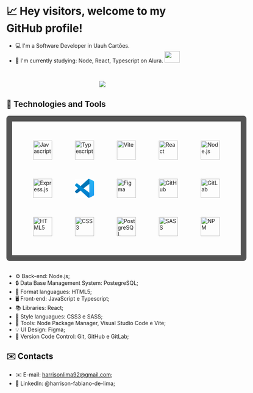 # 📈 Hey visitors, welcome to my GitHub profile!

- 💻 I'm a Software Developer in Uauh Cartões.
- 🧠 I'm currently studying: Node, React, Typescript on Alura. <img loading="lazy" src="https://avatars.githubusercontent.com/u/4975968?s=200&v=4" width="40" height="30"/>

<br>

<p align="center">
  <img src="https://super.abril.com.br/wp-content/uploads/2016/09/super_imggato_digitando_0.gif" width="350">
</p>

## 🚀 Technologies and Tools

<section align="left" style="border: 15px solid #545454; border-radius: 8px; display: flex; justify-content:center; width: 600px">
    <div style="padding: 20px; justify-content: center;">
        <div style="display: flex; margin: 10px; justify-content: space-between;">  
            <img loading="lazy" src="https://cdn.jsdelivr.net/gh/devicons/devicon/icons/javascript/javascript-original.svg" width="50" height="50" title="Javascript" style="padding: 20px 30px;"/>
            <img loading="lazy" src="https://cdn.jsdelivr.net/gh/devicons/devicon/icons/typescript/typescript-original.svg" width="50" height="50" title="Typescript" style="padding: 20px 30px;"/>
            <img loading="lazy" src="https://cdn.jsdelivr.net/gh/devicons/devicon@latest/icons/vite/vite-original-wordmark.svg" width="50" height="50" title="Vite" style="padding: 20px 30px;"/>
            <img loading="lazy" src="https://cdn.jsdelivr.net/gh/devicons/devicon/icons/react/react-original.svg" width="50" height="50" title="React" style="padding: 20px 30px;"/>
            <img loading="lazy" src="https://cdn.jsdelivr.net/gh/devicons/devicon/icons/nodejs/nodejs-original.svg" width="50" height="50"  title="Node.js" style="padding: 20px 30px;"/>
        </div>
        <div style="display: flex; margin: 10px; justify-content: space-between;">
            <img loading="lazy" src="https://cdn.jsdelivr.net/gh/devicons/devicon/icons/git/git-original.svg" title="Express.js" width="50" height="50" title="SASS" style="padding: 20px 30px;"/>
            <img loading="lazy" src="https://raw.githubusercontent.com/devicons/devicon/master/icons/vscode/vscode-original.svg" width="50" height="50" title="Visual Studio Code" style="padding: 20px 30px;"/>
            <img loading="lazy" src="https://cdn.jsdelivr.net/gh/devicons/devicon/icons/figma/figma-original.svg" width="50" height="50" title="Figma" style="padding: 20px 30px;"/>
            <img loading="lazy" src="https://cdn.jsdelivr.net/gh/devicons/devicon/icons/github/github-original.svg" width="50" height="50" title="GitHub" style="padding: 20px 30px;"/>
            <img loading="lazy" src="https://cdn.jsdelivr.net/gh/devicons/devicon/icons/gitlab/gitlab-original.svg" width="50" height="50" title="GitLab" style="padding: 20px 30px;"/>
        </div>
        <div style="display: flex; margin: 10px; justify-content: space-between;">
            <img loading="lazy" src="https://cdn.jsdelivr.net/gh/devicons/devicon/icons/html5/html5-original.svg" width="50" height="50" title="HTML5" style="padding: 20px 30px;"/>
            <img loading="lazy" src="https://cdn.jsdelivr.net/gh/devicons/devicon/icons/css3/css3-original.svg" width="50" height="50" title="CSS3" style="padding: 20px 30px;"/>
            <img loading="lazy" src="https://cdn.jsdelivr.net/gh/devicons/devicon/icons/postgresql/postgresql-original.svg" width="50" height="50" title="PostgreSQL" style="padding: 20px 30px;"/>
            <img loading="lazy" src="https://cdn.jsdelivr.net/gh/devicons/devicon/icons/sass/sass-original.svg" width="50" height="50" title="SASS" style="padding: 20px 30px;"/>
            <img loading="lazy" src="https://avatars.githubusercontent.com/u/6078720?s=200&v=4" width="50" height="50" title="NPM" style="padding: 20px 30px;"/>
        </div>
    </div>
</section>

<br>

+ ⚙️ Back-end: Node.js;
+ 🔒 Data Base Management System: PostegreSQL;
+ 📝 Format languagues: HTML5;
+ 🖥️ Front-end: JavaScript e Typescript;
+ 📚 Libraries: React;
+ 🎨 Style languagues: CSS3 e SASS;
+ 🔨 Tools: Node Package Manager, Visual Studio Code e Vite;
+ 💡 UI Design: Figma;
+ 🌱 Version Code Control: Git, GitHub e GitLab;

## ✉️ Contacts

+ ✉️ E-mail: harrisonlima92@gmail.com;
+ 💼 LinkedIn: @harrison-fabiano-de-lima;
